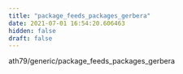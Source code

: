 ```yaml
---
title: "package_feeds_packages_gerbera"
date: 2021-07-01 16:54:20.606463
hidden: false
draft: false
---
```


ath79/generic/package_feeds_packages_gerbera

